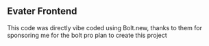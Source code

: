 ## Evater Frontend
This code was directly vibe coded using Bolt.new, thanks to them for sponsoring me for the bolt pro plan to create this project
